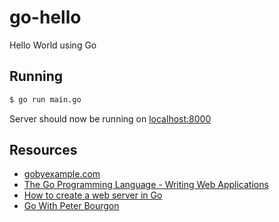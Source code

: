 # go-hello
Hello World using Go

## Running
```bash
$ go run main.go
```

Server should now be running on [localhost:8000](http://localhost:8000)

## Resources
* [gobyexample.com](https://gobyexample.com)
* [The Go Programming Language - Writing Web Applications](https://golang.org/doc/articles/wiki/)
 * [How to create a web server in Go](https://hackernoon.com/how-to-create-a-web-server-in-go-a064277287c9)
* [Go With Peter Bourgon](http://howistart.org/posts/go/1/)